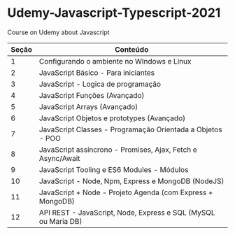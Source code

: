 # Udemy-Javascript-Typescript-2021

Course on Udemy about Javascript

| Seção | Conteúdo                                                        |
| ----- | --------------------------------------------------------------- |
| 1     | Configurando o ambiente no WIndows e Linux                      |
| 2     | JavaScript Básico - Para iniciantes                             |
| 3     | JavaScript - Logica de programação                              |
| 4     | JavaScript Funções (Avançado)                                   |
| 5     | JavaScript Arrays (Avançado)                                    |
| 6     | JavaScript Objetos e prototypes (Avançado)                      |
| 7     | JavaScript Classes - Programação Orientada a Objetos - POO      |
| 8     | JavaScript assíncrono - Promises, Ajax, Fetch e Async/Await     |
| 9     | JavaScript Tooling e ES6 Modules - Módulos                      |
| 10    | JavaScript - Node, Npm, Express e MongoDB (NodeJS)              |
| 11    | JavaScript + Node - Projeto Agenda (com Express + MongoDB)      |
| 12    | API REST - JavaScript, Node, Express e SQL (MySQL ou Maria DB)  |
